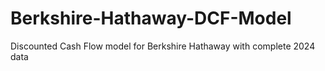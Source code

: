 # Berkshire-Hathaway-DCF-Model
Discounted Cash Flow model for Berkshire Hathaway with complete 2024 data
